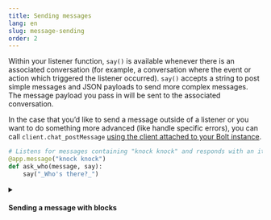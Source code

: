```yaml
---
title: Sending messages
lang: en
slug: message-sending
order: 2
---
```


<div class="section-content">

Within your listener function, `say()` is available whenever there is an associated conversation (for example, a conversation where the event or action which triggered the listener occurred). `say()` accepts a string to post simple messages and JSON payloads to send more complex messages. The message payload you pass in will be sent to the associated conversation.

In the case that you’d like to send a message outside of a listener or you want to do something more advanced (like handle specific errors), you can call `client.chat_postMessage` [using the client attached to your Bolt instance](#web-api).

</div>

```python
# Listens for messages containing "knock knock" and responds with an italicized "who's there?"
@app.message("knock knock")
def ask_who(message, say):
    say("_Who's there?_")
```

<details class="secondary-wrapper">
<summary markdown="0">
<h4 class="secondary-header">Sending a message with blocks</h4>
</summary>

<div class="secondary-content" markdown="0">
`say()` accepts more complex message payloads to make it easy to add functionality and structure to your messages.

To explore adding rich message layouts to your app, read through [the guide on our API site](https://api.slack.com/messaging/composing/layouts) and look through templates of common app flows [in the Block Kit Builder](https://api.slack.com/tools/block-kit-builder?template=1).

</div>

```python
# Sends a section block with datepicker when someone reacts with a 📅 emoji
@app.event("reaction_added")
def show_datepicker(event, say):
  reaction = event["reaction"]
  if reaction == "calendar":
      blocks = [{
          "type": "section",
          "text": {
              "type": "mrkdwn",
              "text": "Pick a date for me to remind you"
          },
          "accessory": {
              "type": "datepicker",
              "action_id": "datepicker_remind",
              "initial_date": "2020-05-04",
              "placeholder": {
                  "type": "plain_text",
                  "text": "Select a date"
              }
          }
      }]

      say(blocks=blocks)
```

</details>
